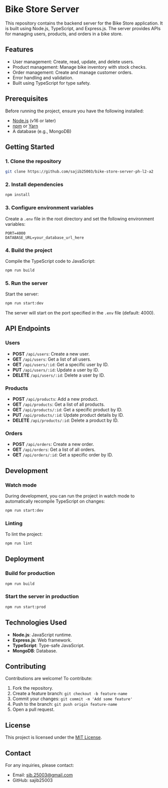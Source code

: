 # Bike Store Server

This repository contains the backend server for the Bike Store application. It is built using Node.js, TypeScript, and Express.js. The server provides APIs for managing users, products, and orders in a bike store.

## Features

- User management: Create, read, update, and delete users.
- Product management: Manage bike inventory with stock checks.
- Order management: Create and manage customer orders.
- Error handling and validation.
- Built using TypeScript for type safety.

## Prerequisites

Before running the project, ensure you have the following installed:

- [Node.js](https://nodejs.org/) (v16 or later)
- [npm](https://www.npmjs.com/) or [Yarn](https://yarnpkg.com/)
- A database (e.g., MongoDB)

## Getting Started

### 1. Clone the repository

```bash
git clone https://github.com/sajib25003/bike-store-server-ph-l2-a2
```

### 2. Install dependencies

```bash
npm install
```

### 3. Configure environment variables

Create a `.env` file in the root directory and set the following environment variables:

```env
PORT=4000
DATABASE_URL=your_database_url_here
```

### 4. Build the project

Compile the TypeScript code to JavaScript:

```bash
npm run build
```

### 5. Run the server

Start the server:

```bash
npm run start:dev
```

The server will start on the port specified in the `.env` file (default: 4000).

## API Endpoints

### Users

- **POST** `/api/users`: Create a new user.
- **GET** `/api/users`: Get a list of all users.
- **GET** `/api/users/:id`: Get a specific user by ID.
- **PUT** `/api/users/:id`: Update a user by ID.
- **DELETE** `/api/users/:id`: Delete a user by ID.

### Products

- **POST** `/api/products`: Add a new product.
- **GET** `/api/products`: Get a list of all products.
- **GET** `/api/products/:id`: Get a specific product by ID.
- **PUT** `/api/products/:id`: Update product details by ID.
- **DELETE** `/api/products/:id`: Delete a product by ID.

### Orders

- **POST** `/api/orders`: Create a new order.
- **GET** `/api/orders`: Get a list of all orders.
- **GET** `/api/orders/:id`: Get a specific order by ID.

## Development

### Watch mode

During development, you can run the project in watch mode to automatically recompile TypeScript on changes:

```bash
npm run start:dev
```

### Linting

To lint the project:

```bash
npm run lint
```



## Deployment

### Build for production

```bash
npm run build
```

### Start the server in production

```bash
npm run start:prod
```

## Technologies Used

- **Node.js**: JavaScript runtime.
- **Express.js**: Web framework.
- **TypeScript**: Type-safe JavaScript.
- **MongoDB**: Database.

## Contributing

Contributions are welcome! To contribute:

1. Fork the repository.
2. Create a feature branch: `git checkout -b feature-name`
3. Commit your changes: `git commit -m 'Add some feature'`
4. Push to the branch: `git push origin feature-name`
5. Open a pull request.

## License

This project is licensed under the [MIT License](LICENSE).

## Contact

For any inquiries, please contact:

- Email: [sjb.25003@gmail.com](mailto\:sjb.25003@gmail.com)
- GitHub: sajib25003

